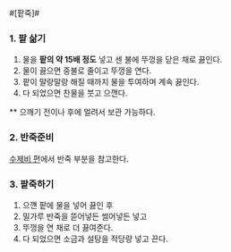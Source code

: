#[팥죽]#
### 1. 팥 삶기 ###
1. 물을 **팥의 약 15배 정도** 넣고 센 불에 뚜껑을 닫은 채로 끓인다.
2. 물이 끓으면 중불로 줄이고 뚜껑을 연다.
3. 팥이 말랑말랑 해질 때까지 물을 투여하며 계속 끓인다.
4. 다 되었으면 찬물을 붓고 으깬다.

** 으깨기 전이나 후에 얼려서 보관 가능하다.

### 2. 반죽준비 ###
[수제비 편](https://github.com/kajisnap/recipe/blob/master/%EC%88%98%EC%A0%9C%EB%B9%84.md#1-반죽준비)에서 반죽 부분을 참고한다.


### 3. 팥죽하기 ###
1. 으꺤 팥에 물을 넣어 끓인 후
2. 밀가루 반죽을 뜯어넣든 썰어넣든 넣고
3. 뚜껑을 연 채로 더 끓여준다.
4. 다 되었으면 소금과 설탕을 적당량 넣고 끈다.